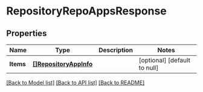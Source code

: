 # RepositoryRepoAppsResponse

## Properties
Name | Type | Description | Notes
------------ | ------------- | ------------- | -------------
**Items** | [**[]RepositoryAppInfo**](repositoryAppInfo.md) |  | [optional] [default to null]

[[Back to Model list]](../README.md#documentation-for-models) [[Back to API list]](../README.md#documentation-for-api-endpoints) [[Back to README]](../README.md)


